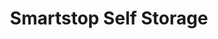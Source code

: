 ---
title: "Smartstop Self Storage"
url: /north-york/smartstop-self-storage/
shop: storage rental
---